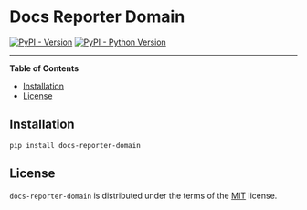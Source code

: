 # Docs Reporter Domain

[![PyPI - Version](https://img.shields.io/pypi/v/docs-reporter-domain.svg)](https://pypi.org/project/docs-reporter-domain)
[![PyPI - Python Version](https://img.shields.io/pypi/pyversions/docs-reporter-domain.svg)](https://pypi.org/project/docs-reporter-domain)

-----

**Table of Contents**

- [Installation](#installation)
- [License](#license)

## Installation

```console
pip install docs-reporter-domain
```

## License

`docs-reporter-domain` is distributed under the terms of the [MIT](https://spdx.org/licenses/MIT.html) license.
